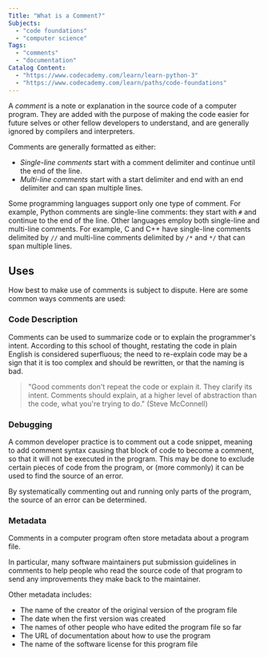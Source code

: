 ```yaml
---
Title: "What is a Comment?"  
Subjects:
  - "code foundations"
  - "computer science"
Tags: 
  - "comments"
  - "documentation"
Catalog Content: 
  - "https://www.codecademy.com/learn/learn-python-3"
  - "https://www.codecademy.com/learn/paths/code-foundations"
---
```


A _comment_ is a note or explanation in the source code of a computer program. They are added with the purpose of making the code easier for future selves or other fellow developers to understand, and are generally ignored by compilers and interpreters. 

Comments are generally formatted as either:

- _Single-line comments_ start with a comment delimiter and continue until the end of the line.
- _Multi-line comments_ start with a start delimiter and end with an end delimiter and can span multiple lines.

Some programming languages support only one type of comment. For example, Python comments are single-line comments: they start with `#` and continue to the end of the line. Other languages employ both single-line and multi-line comments. For example, C and C++ have single-line comments delimited by `//` and multi-line comments delimited by `/*` and `*/` that can span multiple lines.

## Uses

How best to make use of comments is subject to dispute. Here are some common ways comments are used:

### Code Description

Comments can be used to summarize code or to explain the programmer's intent. According to this school of thought, restating the code in plain English is considered superfluous; the need to re-explain code may be a sign that it is too complex and should be rewritten, or that the naming is bad.

> "Good comments don't repeat the code or explain it. They clarify its intent. Comments should explain, at a higher level of abstraction than the code, what you're trying to do." (Steve McConnell)

### Debugging

A common developer practice is to comment out a code snippet, meaning to add comment syntax causing that block of code to become a comment, so that it will not be executed in the program. This may be done to exclude certain pieces of code from the program, or (more commonly) it can be used to find the source of an error. 

By systematically commenting out and running only parts of the program, the source of an error can be determined.

### Metadata

Comments in a computer program often store metadata about a program file.

In particular, many software maintainers put submission guidelines in comments to help people who read the source code of that program to send any improvements they make back to the maintainer.

Other metadata includes: 

- The name of the creator of the original version of the program file
- The date when the first version was created
- The names of other people who have edited the program file so far
- The URL of documentation about how to use the program
- The name of the software license for this program file
